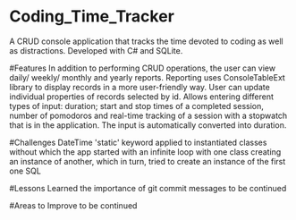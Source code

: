 # Coding_Time_Tracker
A CRUD console application that tracks the time devoted to coding as well as distractions. Developed with C# and SQLite. 

#Features
In addition to performing CRUD operations, the user can view daily/ weekly/ monthly and yearly reports. Reporting uses ConsoleTableExt library to display records in   a more user-friendly way.
User can update individual properties of records selected by id.
Allows entering different types of input: duration; start and stop times of a completed session, number of pomodoros and real-time tracking of a session with a stopwatch that is in the application. The input is automatically converted into duration.

#Challenges
DateTime
'static' keyword applied to instantiated classes without which the app started with an infinite loop with one class creating an instance of another, which in turn, tried to create an instance of the first one
SQL

#Lessons Learned
the importance of git commit messages
to be continued

#Areas to Improve
to be continued


